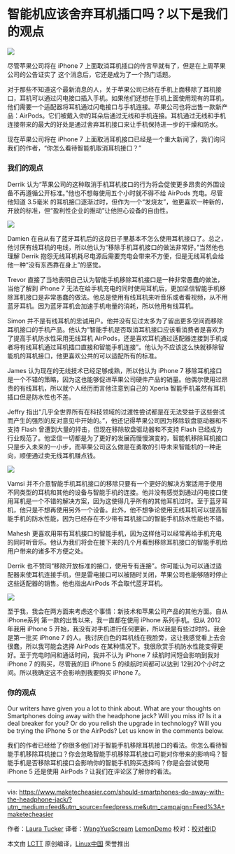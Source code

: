 

智能机应该舍弃耳机插口吗？以下是我们的观点
====

![](https://maketecheasier-2d0f.kxcdn.com/assets/uploads/2016/09/Writers-Opinion-Headphone-Featured.jpg)

尽管苹果公司将在 iPhone 7 上面取消耳机插口的传言早就有了，但是在上周苹果公司的公告证实了
这个消息后，它还是成为了一个热门话题。

对于那些不知道这个最新消息的人，关于苹果公司已经在手机上面移除了耳机接口，耳机可以通过闪电接口插入手机。如果他们还想在手机上面使用现有的耳机，他们需要一个适配器将耳机通过闪电接口与手机连接。苹果公司也将出售一款新产品：AirPods。它们被戴入你的耳朵后通过无线和手机连接。耳机通过无线和手机连接带来的最大的好处是通过舍弃耳机接口来让手机保持进一步的干燥和防水。

现在苹果公司将在 iPhone 7 上面取消耳机接口已经是一个重大新闻了，我们询问我们的作者，“你怎么看待智能机取消耳机接口？”

### 我们的观点

Derrik 认为“苹果公司的这种取消手机耳机接口的行为将会促使更多昂贵的外围设备不再遵循公开标准。”他也不想每使用五个小时就不得不给 AirPods 充电。尽管他知道 3.5毫米 的耳机接口逐渐过时，但作为一个“发烧友”，他更喜欢一种新的，开放的标准，但“盈利性企业的推动”让他担心设备的自由性。


![](https://maketecheasier-2d0f.kxcdn.com/assets/uploads/2016/09/headphone-jacks.jpg)

Damien 在自从有了蓝牙耳机后的这段日子里基本不怎么使用耳机接口了。总之，他讨厌有线耳机的电线，所以他认为“移除手机耳机接口的做法非常好。”当然他也理解 Derrik 抱怨无线耳机耗尽电源后需要充电会带来不方便，但是无线耳机会给他一种“没有东西靠在身上”的感觉。

Trevor 直接了当地表明自己认为智能手机移除耳机接口是一种非常愚蠢的做法，当他了解到 iPhone 7 无法在给手机充电的同时使用耳机后，更加坚信智能手机移除耳机接口是非常愚蠢的做法。他总是使用有线耳机来听音乐或者看视频，从不用蓝牙耳机。因为蓝牙耳机会加速手机电量的消耗，所以他用有线耳机。

Simon 并不是有线耳机的忠诚用户。他并没有见过太多为了留出更多空间而移除耳机接口的手机产品。他认为“智能手机是否取消耳机接口应该看消费者是喜欢为了提高手机防水性采用无线耳机 AirPods，还是喜欢耳机通过适配器连接到手机或者将有线耳机通过耳机插口直接和智能手机连接”。他认为不应该这么快就移除智能机的耳机接口，他更喜欢公共的可以适配所有的标准。

James 认为现在的无线技术已经足够成熟，所以他认为 iPhone 7 移除耳机接口是一个不错的策略，因为这也能够促进苹果公司硬件产品的销量。他偶尔使用过昂贵的有线耳机，所以就个人经历而言他注意到自己的 Xperia 智能手机虽然有耳机插口但是防水性也不差。

Jeffry 指出“几乎全世界所有在科技领域的过渡性尝试都是在无法受益于这些尝试而产生的强烈的反对意见中开始的。”，他还记得苹果公司因为移除软盘驱动器和不支持 Flash 曾遭到大量的抨击，但现在移除软盘驱动器和不支持 Flash 已经成为行业规范了。他坚信一切都是为了更好的发展而慢慢演变的，智能机移除耳机接口只是步入未来的一小步，而苹果公司这么做是在勇敢的引导未来智能机的一种走向，顺便通过卖无线耳机赚点钱。


![](https://maketecheasier-2d0f.kxcdn.com/assets/uploads/2016/09/Writers-Opinion-Headphone-Headset.jpg)

Vamsi 并不介意智能手机耳机接口的移除只要有一个更好的解决方案适用于使用不同类型的耳机和其他的设备与智能手机的连接。他并没有感觉到通过闪电接口使用耳机是一个不错的解决方案，因为这使得几乎所有的其他耳机过时。至于蓝牙耳机，他只是不想再使用另外一个设备。此外，他不想争论使用无线耳机可以提高智能手机的防水性能，因为已经存在不少带有耳机接口的智能手机防水性能也不错。

Mahesh 更喜欢用带有耳机接口的智能手机，因为这样他可以经常再给手机充电的同时听音乐。他认为我们将会在接下来的几个月看到移除耳机接口的智能手机给用户带来的诸多不方便之处。

Derrik 也不赞同“移除开放标准的接口，使用专有连接”。你可能认为可以通过适配器来使耳机连接手机，但是雷电接口可以被随时关闭，苹果公司也能够随时停止这些适配器的销售。他也指出AirPods 不会取代蓝牙耳机。


![](https://maketecheasier-2d0f.kxcdn.com/assets/uploads/2016/09/Writers-Opinion-Headphone-AirPods.jpg)

至于我，我会在两方面来考虑这个事情：新技术和苹果公司产品的其他方面。自从 iPhone系列 第一款的出售以来，我一直都在使用 iPhone 系列手机。但从 2012 年我用 iPhone 5 开始，我没有对手机进行任何更新，所以我是有些过时的。我会是第一批买 iPhone 7 的人。我讨厌白色的耳机线在我脸旁，这让我感觉看上去会很蠢，所以我可能会选择 AirPods 在某种情况下。我很欣赏手机防水性能变得更好。至于充电时间和通话时间，我并不认为 iPhone 7 续航时间短会影响到我对 iPhone 7 的购买，尽管我的旧 iPhone 5 的续航时间都可以达到 12到20个小时之间。所以我确定这不会影响到我要购买 iPhone 7。

### 你的观点

Our writers have given you a lot to think about. What are your thoughts on Smartphones doing away with the headphone jack? Will you miss it? Is it a deal breaker for you? Or do you relish the upgrade in technology? Will you be trying the iPhone 5 or the AirPods? Let us know in the comments below.

我们的作者已经给了你很多他们对于智能手机移除耳机接口的看法。你怎么看待智能手机移除耳机接口？你会忽略智能手机移除耳机接口可能对你带来的影响吗？智能手机是否移除耳机接口会影响你的智能手机购买选择吗？你是会尝试使用 iPhone 5 还是使用 AirPods？让我们在评论区了解你的看法。

--------------------------------------------------------------------------------

via: https://www.maketecheasier.com/should-smartphones-do-away-with-the-headphone-jack/?utm_medium=feed&utm_source=feedpress.me&utm_campaign=Feed%3A+maketecheasier

作者：[Laura Tucker][a]
译者：[WangYueScream](https://github.com/WangYueScream) [LemonDemo](https://github.com/LemonDemo) 
校对：[校对者ID](https://github.com/校对者ID)

本文由 [LCTT](https://github.com/LCTT/TranslateProject) 原创编译，[Linux中国](https://linux.cn/) 荣誉推出

[a]: https://www.maketecheasier.com/author/lauratucker/




